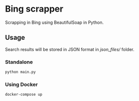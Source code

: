 # Bing scrapper

Scrapping in Bing using BeautifulSoap in Python.

## Usage
Search results will be stored in JSON format in *json_files/* folder.


### Standalone
```bash
python main.py
```

### Using Docker 

```bash
docker-compose up
```

